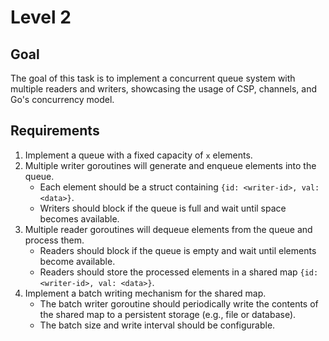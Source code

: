 # Level 2

## Goal
The goal of this task is to implement a concurrent queue system with multiple readers and writers, showcasing the usage of CSP, channels, and Go's concurrency model.

## Requirements
1. Implement a queue with a fixed capacity of `x` elements.
2. Multiple writer goroutines will generate and enqueue elements into the queue.
   - Each element should be a struct containing `{id: <writer-id>, val: <data>}`.
   - Writers should block if the queue is full and wait until space becomes available.
3. Multiple reader goroutines will dequeue elements from the queue and process them.
   - Readers should block if the queue is empty and wait until elements become available.
   - Readers should store the processed elements in a shared map `{id: <writer-id>, val: <data>}`.
4. Implement a batch writing mechanism for the shared map.
   - The batch writer goroutine should periodically write the contents of the shared map to a persistent storage (e.g., file or database).
   - The batch size and write interval should be configurable.
